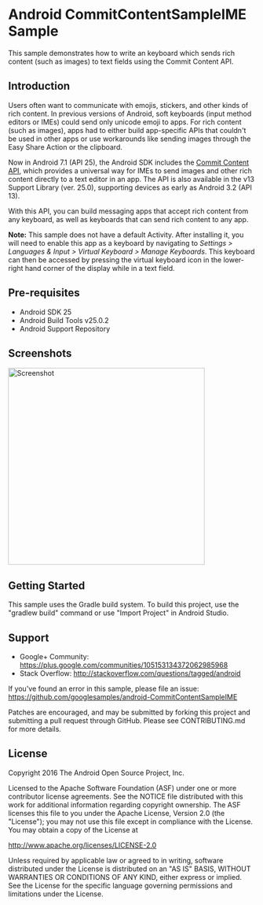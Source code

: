 
Android CommitContentSampleIME Sample
===================================

This sample demonstrates how to write an keyboard which sends rich content (such as images) to text
fields using the Commit Content API.

Introduction
------------

Users often want to communicate with emojis, stickers, and other kinds of rich content. In previous
versions of Android, soft keyboards (input method editors or IMEs) could send only unicode emoji to
apps. For rich content (such as images), apps had to either build app-specific APIs that couldn't
be used in other apps or use workarounds like sending images through the Easy Share Action or the
clipboard.

Now in Android 7.1 (API 25), the Android SDK includes the [Commit Content API][1], which provides a
universal way for IMEs to send images and other rich content directly to a text editor in an app.
The API is also available in the v13 Support Library (ver. 25.0), supporting devices as early as
Android 3.2 (API 13).

With this API, you can build messaging apps that accept rich content from any keyboard, as well as
keyboards that can send rich content to any app.

**Note:** This sample does not have a default Activity. After installing it, you will need to enable
this app as a keyboard by navigating to *Settings > Languages & Input > Virtual Keyboard > Manage
Keyboards*. This keyboard can then be accessed by pressing the virtual keyboard icon in the
lower-right hand corner of the display while in a text field.

[1]: https://android-dot-devsite.googleplex.com/preview/image-keyboard.html

Pre-requisites
--------------

- Android SDK 25
- Android Build Tools v25.0.2
- Android Support Repository

Screenshots
-------------

<img src="screenshots/screenshot-1.png" height="400" alt="Screenshot"/> 

Getting Started
---------------

This sample uses the Gradle build system. To build this project, use the
"gradlew build" command or use "Import Project" in Android Studio.

Support
-------

- Google+ Community: https://plus.google.com/communities/105153134372062985968
- Stack Overflow: http://stackoverflow.com/questions/tagged/android

If you've found an error in this sample, please file an issue:
https://github.com/googlesamples/android-CommitContentSampleIME

Patches are encouraged, and may be submitted by forking this project and
submitting a pull request through GitHub. Please see CONTRIBUTING.md for more details.

License
-------

Copyright 2016 The Android Open Source Project, Inc.

Licensed to the Apache Software Foundation (ASF) under one or more contributor
license agreements.  See the NOTICE file distributed with this work for
additional information regarding copyright ownership.  The ASF licenses this
file to you under the Apache License, Version 2.0 (the "License"); you may not
use this file except in compliance with the License.  You may obtain a copy of
the License at

http://www.apache.org/licenses/LICENSE-2.0

Unless required by applicable law or agreed to in writing, software
distributed under the License is distributed on an "AS IS" BASIS, WITHOUT
WARRANTIES OR CONDITIONS OF ANY KIND, either express or implied.  See the
License for the specific language governing permissions and limitations under
the License.
